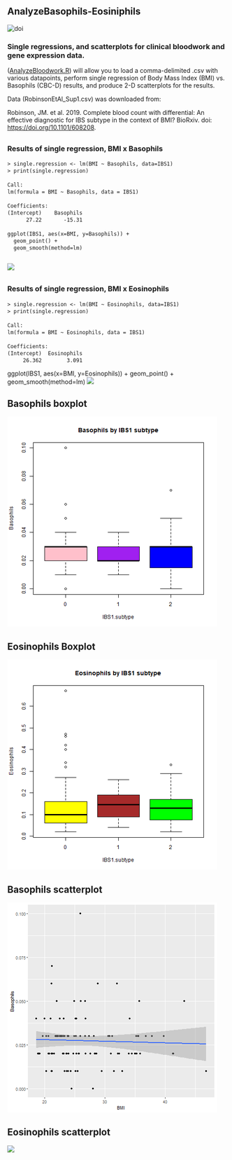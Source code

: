 ## AnalyzeBasophils-Eosiniphils
![doi](../master/Images/zenodo.3373938.svg?sanitize=true)
### Single regressions, and scatterplots for clinical bloodwork and gene expression data.
([AnalyzeBloodwork.R](../master/AnalyzeBloodwork.R)) will allow you to load a comma-delimited .csv with various datapoints, perform single regression of Body Mass Index (BMI) vs. Basophils (CBC-D) results, and produce 2-D scatterplots for the results. 

Data (RobinsonEtAl_Sup1.csv) was downloaded from: 

Robinson, JM. et al. 2019. Complete blood count with differential: An effective diagnostic for IBS subtype in the context of BMI? BioRxiv. doi: https://doi.org/10.1101/608208.

##
### Results of single regression, BMI x Basophils
```
> single.regression <- lm(BMI ~ Basophils, data=IBS1)
> print(single.regression)

Call:
lm(formula = BMI ~ Basophils, data = IBS1)

Coefficients:
(Intercept)    Basophils  
      27.22       -15.31  

ggplot(IBS1, aes(x=BMI, y=Basophils)) +
  geom_point() +    
  geom_smooth(method=lm) 
```
```

```
![](fig_output/Rplot01.png)
##
### Results of single regression, BMI x Eosinophils
```
> single.regression <- lm(BMI ~ Eosinophils, data=IBS1)
> print(single.regression)

Call:
lm(formula = BMI ~ Eosinophils, data = IBS1)

Coefficients:
(Intercept)  Eosinophils  
     26.362        3.091  

```
ggplot(IBS1, aes(x=BMI, y=Eosinophils)) +
  geom_point() +    
  geom_smooth(method=lm) 
![](fig_output/Rplot.png)

## Basophils boxplot
![](fig_output/Basophils_boxplot.png)

## Eosinophils Boxplot
![](fig_output/Eosinophils_boxplot.png)
## Basophils scatterplot
![](fig_output/Basophils_scatterplot.png)
## Eosinophils scatterplot
![](fig_output/Eosinophlis_scatterplot.png)
